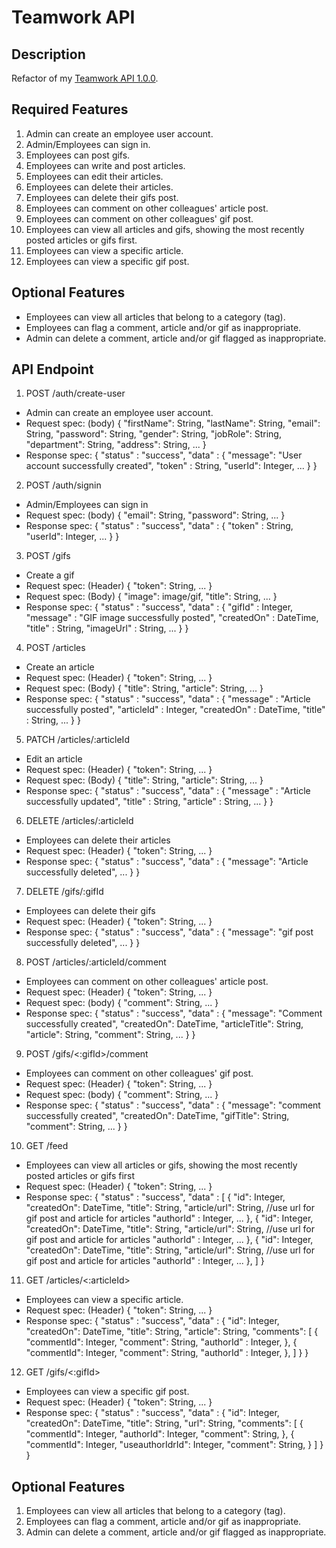 # Teamwork API

## Description
Refactor of my [Teamwork API 1.0.0](https://github.com/Tboy-AK/teamwork_backend).

## Required Features
1. Admin can create an employee user account.
2. Admin/Employees can sign in.
3. Employees can post gifs.
4. Employees can write and post articles.
5. Employees can edit their articles.
6. Employees can delete their articles.
7. Employees can delete their gifs post.
8. Employees can comment on other colleagues' article post.
9. Employees can comment on other colleagues' gif post.
10. Employees can view all articles and gifs, showing the most recently posted articles or gifs first.
11. Employees can view a specific article.
12. Employees can view a specific gif post.

## Optional Features
- Employees can view all articles that belong to a category (tag).
- Employees can flag a comment, article and/or gif as inappropriate.
- Admin can delete a comment, article and/or gif flagged as inappropriate.

## API Endpoint
1. POST /auth/create-user
 - Admin can create an employee user account.
 - Request spec: (body) {
    "firstName": String,
    "lastName": String,
    "email": String,
    "password": String,
    "gender": String,
    "jobRole": String,
    "department": String,
    "address": String,
    ...
   }
 - Response spec: {
    "status" : "success",
    "data" : {
    "message": "User account successfully created",
    "token" : String,
    "userId": Integer,
    ...
    }
   }
2. POST /auth/signin
 - Admin/Employees can sign in
 - Request spec: (body) {
    "email": String,
    "password": String,
    ...
   }
 - Response spec: {
    "status" : "success",
    "data" : {
    "token" : String,
    "userId": Integer,
    ...
    }
   }
3. POST /gifs
 - Create a gif
 - Request spec: (Header) {
    "token": String,
    ...
   }
 - Request spec: (Body) {
    "image": image/gif,
    "title": String,
    ...
   }
 - Response spec: {
    "status" : "success",
    "data" : {
    "gifId" : Integer,
    "message" : "GIF image successfully posted",
    "createdOn" : DateTime,
    "title" : String,
    "imageUrl" : String,
    ...
    }
   }
4. POST /articles
 - Create an article
 - Request spec: (Header) {
    "token": String,
    ...
   }
 - Request spec: (Body) {
    "title": String,
    "article": String,
    ...
   }
 - Response spec: {
    "status" : "success",
    "data" : {
      "message" : "Article successfully posted",
      "articleId" : Integer,
      "createdOn" : DateTime,
      "title" : String,
      ...
    }
  }
5. PATCH /articles/:articleId
 - Edit an article
 - Request spec: (Header) {
    "token": String,
    ...
   }
 - Request spec: (Body) {
    "title": String,
    "article": String,
    ...
   }
 - Response spec: {
    "status" : "success",
    "data" : {
      "message" : "Article successfully updated",
      "title" : String,
      "article" : String,
      ...
    }
   }
6. DELETE /articles/:articleId
 - Employees can delete their articles
 - Request spec: (Header) {
    "token": String,
    ...
   }
 - Response spec: {
    "status" : "success",
    "data" : {
      "message": "Article successfully deleted",
      ...
    }
   }
7. DELETE /gifs/:gifId
 - Employees can delete their gifs
 - Request spec: (Header) {
    "token": String,
    ...
   }
 - Response spec: {
    "status" : "success",
    "data" : {
      "message": "gif post successfully deleted",
      ...
    }
   }
8. POST /articles/:articleId/comment
 - Employees can comment on other colleagues' article post.
 - Request spec: (Header) {
    "token": String,
    ...
   }
 - Request spec: (body) {
    "comment": String,
    ...
   }
 - Response spec: {
    "status" : "success",
    "data" : {
      "message": "Comment successfully created",
      "createdOn": DateTime,
      "articleTitle": String,
      "article": String,
      "comment": String,
      ...
    }
   }
9. POST /gifs/<:gifId>/comment
 - Employees can comment on other colleagues' gif post.
 - Request spec: (Header) {
    "token": String,
    ...
   }
 - Request spec: (body) {
    "comment": String,
    ...
   }
 - Response spec: {
    "status" : "success",
    "data" : {
      "message": "comment successfully created",
      "createdOn": DateTime,
      "gifTitle": String,
      "comment": String,
      ...
    }
   }
10. GET /feed
 - Employees can view all articles or gifs, showing the most recently posted articles or gifs first
 - Request spec: (Header) {
    "token": String,
    ...
   }
 - Response spec: {
    "status" : "success",
    "data" : [
    {
      "id": Integer,
      "createdOn": DateTime,
      "title": String,
      "article/url": String, //use url for gif post and article for articles
      "authorId" : Integer,
      ...
    }, {
      "id": Integer,
      "createdOn": DateTime,
      "title": String,
      "article/url": String, //use url for gif post and article for articles
      "authorId" : Integer,
      ...
    }, {
      "id": Integer,
      "createdOn": DateTime,
      "title": String,
      "article/url": String, //use url for gif post and article for articles
      "authorId" : Integer,
      ...
    },
   ]
  }
11. GET /articles/<:articleId>
 - Employees can view a specific article.
 - Request spec: (Header) {
    "token": String,
    ...
   }
 - Response spec: {
    "status" : "success",
    "data" : {
      "id": Integer,
      "createdOn": DateTime,
      "title": String,
      "article": String,
      "comments": [
        {
          "commentId": Integer,
          "comment": String,
          "authorId" : Integer,
        },
        {
          "commentId": Integer,
          "comment": String,
          "authorId" : Integer,
        },
      ]
    }
   }
12. GET /gifs/<:gifId>
 - Employees can view a specific gif post.
 - Request spec: (Header) {
    "token": String,
    ...
   }
 - Response spec: {
    "status" : "success",
    "data" : {
      "id": Integer,
      "createdOn": DateTime,
      "title": String,
      "url": String,
      "comments": [
        {
          "commentId": Integer,
          "authorId": Integer,
          "comment": String,
        },
        {
          "commentId": Integer,
          "useauthorIdrId": Integer,
          "comment": String,
        }
      ]
    }
   }

## Optional Features
1. Employees can view all articles that belong to a category (tag).
2. Employees can flag a comment, article and/or gif as inappropriate.
3. Admin can delete a comment, article and/or gif flagged as inappropriate.
